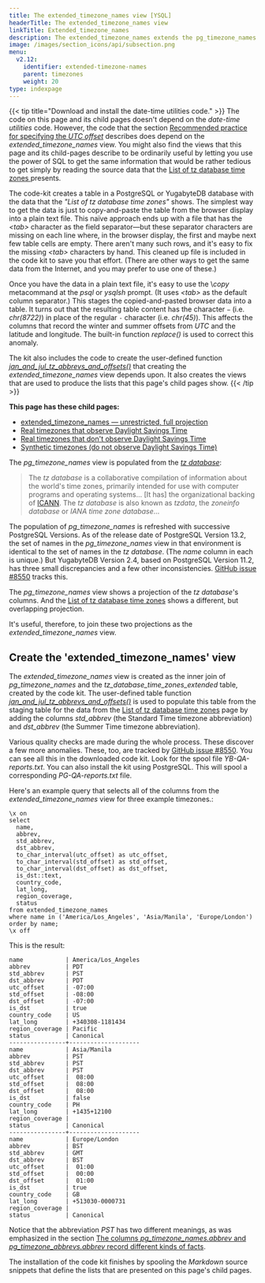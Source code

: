```yaml
---
title: The extended_timezone_names view [YSQL]
headerTitle: The extended_timezone_names view
linkTitle: Extended_timezone_names
description: The extended_timezone_names extends the pg_timezone_names view with extra columns from the tz database. [YSQL]
image: /images/section_icons/api/subsection.png
menu:
  v2.12:
    identifier: extended-timezone-names
    parent: timezones
    weight: 20
type: indexpage
---
```


{{< tip title="Download and install the date-time utilities code." >}}
The code on this page and its child pages doesn't depend on the _date-time utilities_ code. However, the code that the section [Recommended practice for specifying the _UTC offset_](../recommendation/) describes does depend on the _extended_timezone_names_ view. You might also find the views that this page and its child-pages describe to be ordinarily useful by letting you use the power of SQL to get the same information that would be rather tedious to get simply by reading the source data that the <a href="https://en.wikipedia.org/wiki/List_of_tz_database_time_zones" target="_blank">List of tz&nbsp;database time zones <i class="fas fa-external-link-alt"></i></a> presents.

The code-kit creates a table in a PostgreSQL or YugabyteDB database with the data that the _"List of tz&nbsp;database time zones"_ shows. The simplest way to get the data is just to copy-and-paste the table from the browser display into a plain text file. This naïve approach ends up with a file that has the _\<tab\>_ character as the field separator—but these separator characters are missing on each line where, in the browser display, the first and maybe next few table cells are empty. There aren't many such rows, and it's easy to fix the missing _\<tab\>_ characters by hand. This cleaned up file is included in the code kit to save you that effort. (There are other ways to get the same data from the Internet, and you may prefer to use one of these.)

Once you have the data in a plain text file, it's easy to use the \\_copy_ metacommand at the _psql_ or _ysqlsh_ prompt. (It uses _\<tab\>_ as the default column separator.) This stages the copied-and-pasted browser data into a table. It turns out that the resulting table content has the character `−` (i.e. _chr(8722)_) in place of the regular `-` character (i.e. _chr(45)_). This affects the columns that record the winter and summer offsets from _UTC_ and  the latitude and longitude. The built-in function _replace()_ is used to correct this anomaly.

The kit also includes the code to create the  user-defined function _[jan_and_jul_tz_abbrevs_and_offsets()](../catalog-views/#the-jan-and-jul-tz-abbrevs-and-offsets-table-function)_ that creating the _extended_timezone_names_ view depends upon. It also creates the views that are used to produce the lists that this page's child pages show.
{{< /tip >}}

**This page has these child pages:**

- [extended_timezone_names — unrestricted, full projection](./unrestricted-full-projection/)
- [Real timezones that observe Daylight Savings Time](./canonical-real-country-with-dst/)
- [Real timezones that don't observe Daylight Savings Time](./canonical-real-country-no-dst/)
- [Synthetic timezones (do not observe Daylight Savings Time)](./canonical-no-country-no-dst/)

The _pg_timezone_names_ view is populated from the _[tz&nbsp;database](https://en.wikipedia.org/wiki/Tz_database)_:

> The _tz&nbsp;database_ is a collaborative compilation of information about the world's time zones, primarily intended for use with computer programs and operating systems... [It has] the organizational backing of [ICANN](https://en.wikipedia.org/wiki/ICANN). The _tz&nbsp;database_ is also known as _tzdata_, the _zoneinfo database_ or _IANA time zone database_...

The population of _pg_timezone_names_ is refreshed with successive PostgreSQL Versions. As of the release date of PostgreSQL Version 13.2, the set of names in the _pg_timezone_names_ view in that environment is identical to the set of names in the _tz&nbsp;database_. (The _name_ column in each is unique.) But YugabyteDB Version 2.4, based on PostgreSQL Version 11.2, has three small discrepancies and a few other inconsistencies. [GitHub issue #8550](https://github.com/yugabyte/yugabyte-db/issues/8550) tracks this.

The _pg_timezone_names_ view shows a projection of the _tz&nbsp;database_'s columns. And the [List of tz&nbsp;database time zones](https://en.wikipedia.org/wiki/List_of_tz_database_time_zones) shows a different, but overlapping projection.

It's useful, therefore, to join these two projections as the _extended_timezone_names_ view.

## Create the 'extended_timezone_names' view

The _extended_timezone_names_ view is created as the inner join of  _pg_timezone_names_ and the _tz_database_time_zones_extended_ table, created by the code kit. The user-defined table function _[ jan_and_jul_tz_abbrevs_and_offsets()](../catalog-views/#the-jan-and-jul-tz-abbrevs-and-offsets-table-function)_ is used to populate this table from the staging table for the data from the [List of tz database time zones](https://en.wikipedia.org/wiki/List_of_tz_database_time_zones) page by adding the columns _std_abbrev_ (the Standard Time timezone abbreviation) and _dst_abbrev_ (the Summer Time timezone abbreviation).

Various quality checks are made during the whole process. These discover a few more anomalies. These, too, are tracked by [GitHub issue #8550](https://github.com/yugabyte/yugabyte-db/issues/8550). You can see all this in the downloaded code kit. Look for the spool file _YB-QA-reports.txt_. You can also install the kit using PostgreSQL. This will spool a corresponding _PG-QA-reports.txt_ file.

Here's an example query that selects all of the columns from the _extended_timezone_names_ view for three example timezones.:

```plpgsql
\x on
select
  name,
  abbrev,
  std_abbrev,
  dst_abbrev,
  to_char_interval(utc_offset) as utc_offset,
  to_char_interval(std_offset) as std_offset,
  to_char_interval(dst_offset) as dst_offset,
  is_dst::text,
  country_code,
  lat_long,
  region_coverage,
  status
from extended_timezone_names
where name in ('America/Los_Angeles', 'Asia/Manila', 'Europe/London')
order by name;
\x off
```

This is the result:

```output
name            | America/Los_Angeles
abbrev          | PDT
std_abbrev      | PST
dst_abbrev      | PDT
utc_offset      | -07:00
std_offset      | -08:00
dst_offset      | -07:00
is_dst          | true
country_code    | US
lat_long        | +340308-1181434
region_coverage | Pacific
status          | Canonical
----------------+--------------------
name            | Asia/Manila
abbrev          | PST
std_abbrev      | PST
dst_abbrev      | PST
utc_offset      |  08:00
std_offset      |  08:00
dst_offset      |  08:00
is_dst          | false
country_code    | PH
lat_long        | +1435+12100
region_coverage |
status          | Canonical
----------------+--------------------
name            | Europe/London
abbrev          | BST
std_abbrev      | GMT
dst_abbrev      | BST
utc_offset      |  01:00
std_offset      |  00:00
dst_offset      |  01:00
is_dst          | true
country_code    | GB
lat_long        | +513030-0000731
region_coverage |
status          | Canonical
```

Notice that the abbreviation _PST_ has two different meanings, as was emphasized in the section [The columns _pg_timezone_names.abbrev_ and _pg_timezone_abbrevs.abbrev_ record different kinds of facts](../#the-columns-pg-timezone-names-abbrev-and-pg-timezone-abbrevs-abbrev-record-different-kinds-of-facts).

The installation of the code kit finishes by spooling the _Markdown_ source snippets that define the lists that are presented on this page's child pages.
